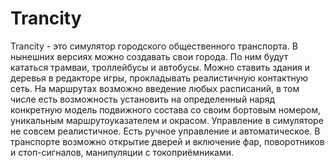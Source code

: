 # Trancity
Trancity - это симулятор городского общественного транспорта. В нынешних версиях можно создавать свои города. По ним будут кататься трамваи, троллейбусы и автобусы. Можно ставить здания и деревья в редакторе игры, прокладывать реалистичную контактную сеть. На маршрутах возможно введение любых расписаний, в том числе есть возможность установить на определенный наряд конкретную модель подвижного состава со своим бортовым номером, уникальным маршрутоуказателем и окрасом. Управление в симуляторе не совсем реалистичное. Есть ручное управление и автоматическое. В транспорте возможно открытие дверей и включение фар, поворотников и стоп-сигналов, манипуляции с токоприёмниками.
